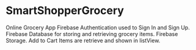 # SmartShopperGrocery
Online Grocery App
Firebase Authentication used to Sign In and Sign Up.
Firebase Database for storing and retrieving grocery items.
Firebase Storage.
Add to Cart Items are retrieve and shown in listView.

